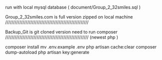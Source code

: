 run with local mysql database ( document/Group_2_32smiles.sql )


Group_2_32smiles.com is full version zipped on local machine
/////////////////////////////////////////////////////

Backup_Git is git cloned version need to run composer
/////////////////////////////////////////////////////
(newest php )

composer install 
mv .env.example .env 
php artisan cache:clear 
composer dump-autoload 
php artisan key:generate
